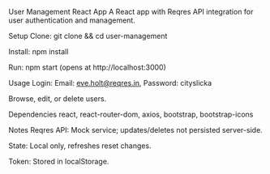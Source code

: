 User Management React App
A React app with Reqres API integration for user authentication and management.

Setup
Clone: git clone <repo-url> && cd user-management

Install: npm install

Run: npm start (opens at http://localhost:3000)

Usage
Login: Email: eve.holt@reqres.in, Password: cityslicka

Browse, edit, or delete users.

Dependencies
react, react-router-dom, axios, bootstrap, bootstrap-icons

Notes
Reqres API: Mock service; updates/deletes not persisted server-side.

State: Local only, refreshes reset changes.

Token: Stored in localStorage.
